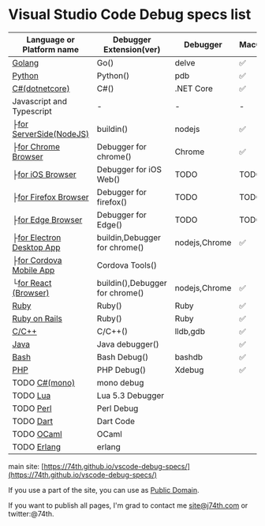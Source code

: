 <!-- vim: ts=2 sw=2 expandtab
-->
# Visual Studio Code Debug specs list

|Language or Platform name|Debugger Extension(ver)|Debugger|MacOS|Windows|Linux|
|---|---|---|---|---|---|
|[Golang](./golang)|Go()|delve|✅|✅|✅|
|[Python](./python)|Python()|pdb|✅|✅|✅|
|[C#(dotnetcore)](./csharp)|C#()|.NET Core|✅|✅|✅|
|Javascript and Typescript|-|-|-|-|-|
|├[for ServerSide(NodeJS)](./javascript)|buildin()|nodejs|✅|✅|✅|
|├[for Chrome Browser](./javascript_chrome)|Debugger for chrome()|Chrome|✅|✅|✅|
|├[for iOS Browser](./javascript_ios)|Debugger for iOS Web()|TODO|TODO|TODO|TODO|
|├[for Firefox Browser](./javascript_firefox)|Debugger for firefox()|TODO|TODO|TODO|TODO|
|├[for Edge Browser](./javascript_edge)|Debugger for Edge()|TODO|TODO|TODO|TODO|
|├[for Electron Desktop App](./javascript_electron)|buildin,Debugger for chrome()|nodejs,Chrome|✅|TODO|TODO|
|├[for Cordova Mobile App](./javascript_cordova)|Cordova Tools()|||||
|└[for React (Browser)](./javascript_react)|buildin(),Debugger for chrome()|nodejs,Chrome|✅|TODO|TODO|
|[Ruby](./ruby)|Ruby()|Ruby|✅|TODO|TODO|
|[Ruby on Rails](./ruby_rails)|Ruby()|Ruby|✅|TODO|TODO|
|[C/C++](./cpp)|C/C++()|lldb,gdb|✅|✅|✅|
|[Java](./java)|Java debugger()||✅|HELP|✅|
|[Bash](./bash)|Bash Debug()|bashdb|✅||✅|
|[PHP](./php)|PHP Debug()|Xdebug|✅|✅|✅|
|TODO [C#(mono)](./csharp_mono)|mono debug|||||
|TODO [Lua](./Lua)|Lua 5.3 Debugger|||||
|TODO [Perl](./perl)|Perl Debug|||||
|TODO [Dart](./bash)|Dart Code|||||
|TODO [OCaml](./ocaml)|OCaml|||||
|TODO [Erlang](./erlang)|erlang|||||

main site: [https://74th.github.io/vscode-debug-specs/](https://74th.github.io/vscode-debug-specs/)

If you use a part of the site, you can use as [Public Domain](https://en.wikipedia.org/wiki/Public_domain).

If you want to publish all pages, I'm grad to contact me site@j74th.com or twitter:@74th.
